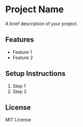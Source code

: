 # Project Name

A brief description of your project.

## Features

- Feature 1
- Feature 2

## Setup Instructions

1. Step 1
2. Step 2

## License

MIT License
